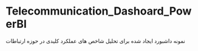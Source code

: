 # Telecommunication_Dashoard_PowerBI
نمونه داشبورد ایجاد شده برای تحلیل شاخص های عملکرد کلیدی در حوزه ارتباطات
